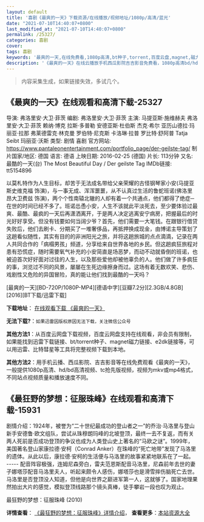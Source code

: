 ```yaml
---
layout: default
title: '喜剧《最爽的一天》下载资源/在线播放/视频地址/1080p/高清/蓝光'
date: "2021-07-10T14:40:07+0800"
last_modified_at: "2021-07-10T14:40:07+0800"
permalink: /25327/
categories: 喜剧
cover:
tags: 喜剧
keywords: '最爽的一天,在线免费看,1080p高清,bt种子,torrent,百度云盘,magnet,磁力链,迅雷下载资源'
description: '《最爽的一天》在线云播放手机西瓜影院吉吉影音免费看，1080p高清bd/hd未删减完整版和tc抢先枪版，mkv/mp4格式，附带bt/torrent种子、magnet/磁力链、百度云盘、网盘资源迅雷下载链接'
---
```


>内容采集生成，如果链接失效，多试几个。


## 《最爽的一天》在线观看和高清下载-25327

导演: 弗洛里安·大卫·菲茨 编剧: 弗洛里安·大卫·菲茨 主演: 马提亚斯·施维赫夫 弗洛里安·大卫·菲茨 赖纳·博克 拉斯·多普勒 安德亚斯·杜伯斯 杰克·希尔 亚历山德拉·玛丽亚·拉那 弗莱德雷克·林克曼 罗伯特·尼克斯 卡洛琳·拉普 罗比特·舒阿普 Tatja Seibt 玛丽亚·沃斯 类型: 剧情 喜剧 官方网站: https://www.pantaleonentertainment.com/portfolio_page/der-geilste-tag/ 制片国家/地区: 德国 语言: 德语 上映日期: 2016-02-25 (德国) 片长: 113分钟 又名: 最酷的一天(台) The Most Beautiful Day / Der geilste Tag IMDb链接: tt5154896

以莫札特作为人生目标，却苦于无法成名带给父亲荣耀的古怪钢琴家小安(马提亚斯史维克福 饰演)，与一事无成、浑浑噩噩，从不认真过生活的鲁蛇班诺(佛洛里昂大卫费兹 饰演)，两个个性南辕北辙的人却有着一个共通点，他们都得了绝症─在世的时间已经不多了。班诺怂恿小安，人生不该就此平淡死去，至少要体验过最爽、最酷、最疯的一天后再潇洒离开，于是两人决定逃离安宁病房，把握最后的时光好好享受。但没有钱要如何当阔少爷？首先，他们需要一大笔钱。在跟银行借贷失败后，他们去刷卡、分期买了一堆奢侈品，再抵押换成现金，由博诺主导策划了这趟看似随性，其实有目的的非洲阳光之旅，并将这趟旅城的点点滴滴，记录在两人共同合作的「病榻男孩」频道，分享给来自世界各地的乡民。但这趟疯狂旅程对患有恐慌症，随时需要氧气补充的小安简直是场恶梦，而动不动就昏倒的班诺，也被迫首次好好面对过往的人生，以及那些爱他却被他辜负的人。他们做了许多疯狂的事，浏览过不同的风景，屡屡在生死边缘擦身而过。这场有着无数欢笑、悲伤、戏剧性又危险的异国冒险，真的能让他们找到最酷的一天吗？


[最爽的一天][BD-720P/1080P-MP4][德语中字][豆瓣7.2分][2.3GB/4.8GB][2016][BT下载/迅雷下载]

**下载地址**： [在线观看下载 《最爽的一天》](https://www.btdx8.com/torrent/the_most_beautiful_day_2016.html) 


**无法下载?**：`如果迅雷因版权原因无法下载，关注微信公众号 `

**其他方法1**：从百度云网盘下载视频，百度云网盘支持在线观看，非会员有限制，如果能找到迅雷下载链接、bt/torrent种子、magnet磁力链接、e2dk链接等，可以用迅雷、比特彗星等工具将完整视频下载到本地。

**其他方法2**：用手机云播、西瓜影院、吉吉影音等在线免费观看《最爽的一天》，一般提供1080p高清、hd/bd高清视频、tc抢先版视频，视频为mkv或mp4格式，不同站点视频质量和播放速度不同。


## 《最狂野的梦想：征服珠峰》在线观看和高清下载-15931

剧情介绍：1924年，被誉为“二十世纪最成功的登山者之一”的乔治·马洛里与登山新手安德鲁·欧文组队，尝试从珠穆朗玛峰的北坡登顶，最终一去不复返，而有关两人死前是否成功登顶的争议也成为人类登山史上著名的“马欧之谜”。1999年，美国著名登山家康拉德·安柯（Conrad Anker）在珠峰的“死亡地带”发现了马洛里的遗体。从此以后，康拉德·安柯的生活便与马洛里的故事紧紧地联系在了一起。 ----- 配音阵容极强，连姆尼森旁白，雷夫范恩斯配音马洛里，尼森前年去世的妻子娜塔莎配音马洛里夫人，听起来颇令人感伤，娜塔莎也是滑雪摔伤脑死亡去世。马洛里是否登顶没人知道，但他是向世界之巅进军第一人，这就够了。国家地理果然拍出大片的感觉，模拟登顶线路那个镜头真棒，徒手攀岩一段也叹为观止。


最狂野的梦想：征服珠峰 (2010)

**详情查看**： [《最狂野的梦想：征服珠峰》详情介绍](/movie/15931/)， **查看更多**：[本站资源大全](/movie/t/all/)

